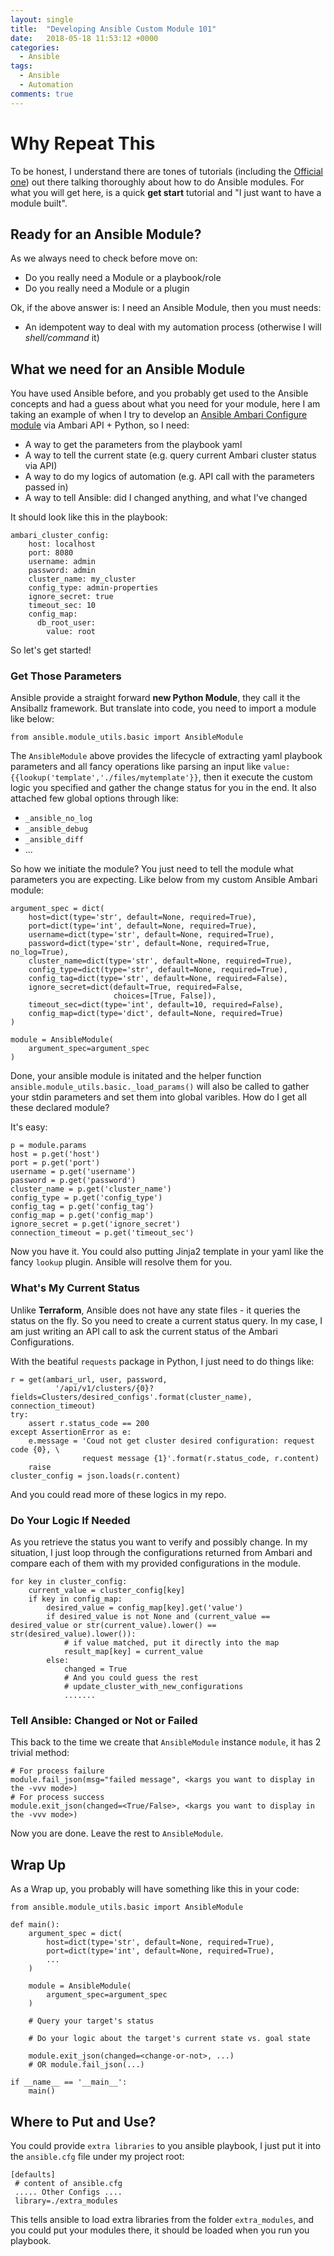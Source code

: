 ```yaml
---
layout: single
title:  "Developing Ansible Custom Module 101"
date:   2018-05-18 11:53:12 +0000
categories: 
  - Ansible
tags:
  - Ansible
  - Automation
comments: true
---
```

# Why Repeat This
To be honest, I understand there are tones of tutorials (including the [Official one]) out there talking thoroughly about how to do Ansible modules. For what you will get here, is a quick **get start** tutorial and "I just want to have a module built".

[Official one]: http://docs.ansible.com/ansible/latest/dev_guide/developing_modules.html

## Ready for an Ansible Module?
As we always need to check before move on:

- Do you really need a Module or a playbook/role
- Do you really need a Module or a plugin

Ok, if the above answer is: I need an Ansible Module, then you must needs:

  - An idempotent way to deal with my automation process (otherwise I will *shell/command* it)

## What we need for an Ansible Module
You have used Ansible before, and you probably get used to the Ansible concepts and had a guess about what you need for your module, here I am taking an example of when I try to develop an [Ansible Ambari Configure module] via Ambari API + Python, so I need:

- A way to get the parameters from the playbook yaml
- A way to tell the current state (e.g. query current Ambari cluster status via API)
- A way to do my logics of automation (e.g. API call with the parameters passed in)
- A way to tell Ansible: did I changed anything, and what I've changed

It should look like this in the playbook:

    ambari_cluster_config:
        host: localhost
        port: 8080
        username: admin
        password: admin
        cluster_name: my_cluster
        config_type: admin-properties
        ignore_secret: true
        timeout_sec: 10
        config_map:
          db_root_user:
            value: root


So let's get started!

[Ansible Ambari Configure module]: https://github.com/timmyraynor/ansible-ambari-config-module

### Get Those Parameters
Ansible provide a straight forward **new Python Module**, they call it the Ansiballz framework. But translate into code, you need to import a module like below:

    from ansible.module_utils.basic import AnsibleModule

The `AnsibleModule` above provides the lifecycle of extracting yaml playbook parameters and all fancy operations like parsing an input like `value: {{lookup('template','./files/mytemplate'}}`, then it execute the custom logic you specified and gather the change status for you in the end. It also attached few global options through like:

- `_ansible_no_log`
- `_ansible_debug`
- `_ansible_diff`
- ...

So how we initiate the module? You just need to tell the module what parameters you are expecting. Like below from my custom Ansible Ambari module:

    argument_spec = dict(
        host=dict(type='str', default=None, required=True),
        port=dict(type='int', default=None, required=True),
        username=dict(type='str', default=None, required=True),
        password=dict(type='str', default=None, required=True, no_log=True),
        cluster_name=dict(type='str', default=None, required=True),
        config_type=dict(type='str', default=None, required=True),
        config_tag=dict(type='str', default=None, required=False),
        ignore_secret=dict(default=True, required=False,
                           choices=[True, False]),
        timeout_sec=dict(type='int', default=10, required=False),
        config_map=dict(type='dict', default=None, required=True)
    )

    module = AnsibleModule(
        argument_spec=argument_spec
    )

Done, your ansible module is initated and the helper function `ansible.module_utils.basic._load_params()` will also be called to gather your stdin parameters and set them into global varibles. How do I get all these declared module?

It's easy:

    p = module.params
    host = p.get('host')
    port = p.get('port')
    username = p.get('username')
    password = p.get('password')
    cluster_name = p.get('cluster_name')
    config_type = p.get('config_type')
    config_tag = p.get('config_tag')
    config_map = p.get('config_map')
    ignore_secret = p.get('ignore_secret')
    connection_timeout = p.get('timeout_sec')

Now you have it. You could also putting Jinja2 template in your yaml like the fancy `lookup` plugin. Ansible will resolve them for you.

### What's My Current Status
Unlike **Terraform**, Ansible does not have any state files - it queries the status on the fly. So you need to create a current status query. In my case, I am just writing an API call to ask the current status of the Ambari Configurations.

With the beatiful `requests` package in Python, I just need to do things like:

    r = get(ambari_url, user, password,
              '/api/v1/clusters/{0}?fields=Clusters/desired_configs'.format(cluster_name), connection_timeout)
    try:
        assert r.status_code == 200
    except AssertionError as e:
        e.message = 'Coud not get cluster desired configuration: request code {0}, \
                    request message {1}'.format(r.status_code, r.content)
        raise
    cluster_config = json.loads(r.content)

And you could read more of these logics in my repo.

### Do Your Logic If Needed
As you retrieve the status you want to verify and possibly change. In my situation, I just loop through the configurations returned from Ambari and compare each of them with my provided configurations in the module.

    for key in cluster_config:
        current_value = cluster_config[key]
        if key in config_map:
            desired_value = config_map[key].get('value')
            if desired_value is not None and (current_value == desired_value or str(current_value).lower() == str(desired_value).lower()):
                # if value matched, put it directly into the map
                result_map[key] = current_value
            else:
                changed = True
                # And you could guess the rest
                # update_cluster_with_new_configurations
                .......

### Tell Ansible: Changed or Not or Failed
This back to the time we create that `AnsibleModule` instance `module`, it has 2 trivial method:

    # For process failure
    module.fail_json(msg="failed message", <kargs you want to display in the -vvv mode>)
    # For process success
    module.exit_json(changed=<True/False>, <kargs you want to display in the -vvv mode>)

Now you are done. Leave the rest to `AnsibleModule`.

## Wrap Up
As a Wrap up, you probably will have something like this in your code:

    from ansible.module_utils.basic import AnsibleModule

    def main():
        argument_spec = dict(
            host=dict(type='str', default=None, required=True),
            port=dict(type='int', default=None, required=True),
            ...
        )

        module = AnsibleModule(
            argument_spec=argument_spec
        )

        # Query your target's status

        # Do your logic about the target's current state vs. goal state

        module.exit_json(changed=<change-or-not>, ...)
        # OR module.fail_json(...)

    if __name__ == '__main__':
        main()

## Where to Put and Use?
You could provide `extra libraries` to you ansible playbook, I just put it into the `ansible.cfg` file under my project root:
    
    [defaults]
     # content of ansible.cfg
     ..... Other Configs ....
     library=./extra_modules

This tells ansible to load extra libraries from the folder `extra_modules`, and you could put your modules there, it should be loaded when you run you playbook.


    


    
